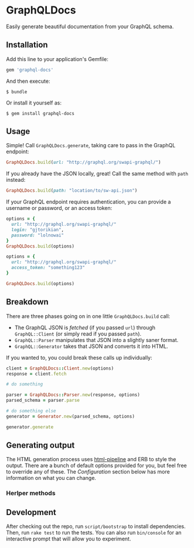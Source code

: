 # GraphQLDocs

Easily generate beautiful documentation from your GraphQL schema.

## Installation

Add this line to your application's Gemfile:

```ruby
gem 'graphql-docs'
```

And then execute:

    $ bundle

Or install it yourself as:

    $ gem install graphql-docs

## Usage

Simple! Call `GraphQLDocs.generate`, taking care to pass in the GraphQL endpoint:

``` ruby
GraphQLDocs.build(url: "http://graphql.org/swapi-graphql/")
```

If you already have the JSON locally, great! Call the same method with `path` instead:

``` ruby
GraphQLDocs.build(path: "location/to/sw-api.json")
```

If your GraphQL endpoint requires authentication, you can provide a username or password, or an access token:

``` ruby
options = {
  url: "http://graphql.org/swapi-graphql/"
  login: "gjtorikian",
  password: "lolnowai"
}
GraphQLDocs.build(options)

options = {
  url: "http://graphql.org/swapi-graphql/"
  access_token: "something123"
}

GraphQLDocs.build(options)
```

## Breakdown

There are three phases going on in one little `GraphQLDocs.build` call:

* The GraphQL JSON is _fetched_ (if you passed `url`) through `GraphQL::Client` (or simply read if you passed `path`).
* `GraphQL::Parser` manipulates that JSON into a slightly saner format.
* `GraphQL::Generator` takes that JSON and converts it into HTML.

If you wanted to, you could break these calls up individually:

``` ruby
client = GraphQLDocs::Client.new(options)
response = client.fetch

# do something

parser = GraphQLDocs::Parser.new(response, options)
parsed_schema = parser.parse

# do something else
generator = Generator.new(parsed_schema, options)

generator.generate
```

## Generating output

The HTML generation process uses [html-pipeline](https://github.com/jch/html-pipeline) and ERB to style the output. There are a bunch of default options provided for you, but feel free to override any of these. The *Configuration* section below has more information on what you can change.

### Herlper methods

## Development

After checking out the repo, run `script/bootstrap` to install dependencies. Then, run `rake test` to run the tests. You can also run `bin/console` for an interactive prompt that will allow you to experiment.
